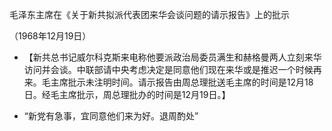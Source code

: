 毛泽东主席在《关于新共拟派代表团来华会谈问题的请示报告》上的批示

（1968年12月19日）


- 【新共总书记威尔科克斯来电称他要派政治局委员满生和赫格曼两人立刻来华访问并会谈。中联部请中央考虑决定是同意他们现在来华或是推迟一个时候再来。毛主席批示未注明时间。请示报告由周总理批送毛主席的时间是12月18日。经毛主席批示，周总理批办的时间是12月19日。】


- “新党有急事，宜同意他们来为好。退周酌处”
